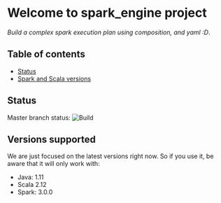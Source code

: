 # Welcome to spark_engine project

*Build a complex spark execution plan using composition, and yaml :D*.

## Table of contents

- [Status](#status)
- [Spark and Scala versions](#versions-supported)

## Status

Master branch status: ![Build](https://github.com/gabrielenizzoli/spark_engine/workflows/Build/badge.svg?branch=master)

## Versions supported

We are just focused on the latest versions right now. So if you use it, be aware that it will only work with:

* Java: 1.11
* Scala 2.12
* Spark: 3.0.0
